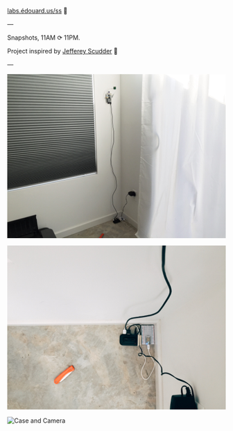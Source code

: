 [labs.édouard.us/ss](http://labs.edouard.us/ss/) :palm_tree:

—

Snapshots, 11AM ⟳ 11PM.

Project inspired by [Jefferey Scudder](http://ss.rey.sc/) :bookmark:

—

![Total Setup](rpi-ss1.JPG)

![Power Setup and mystery Spark board](rpi-ss2.JPG)

![Case and Camera](rpi-ss1=3.JPG)
